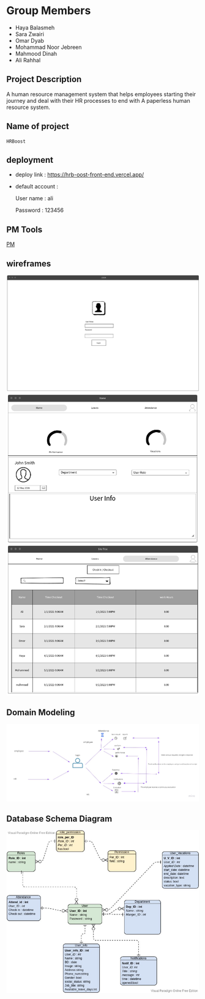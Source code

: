 # Group Members

- Haya Balasmeh
- Sara Zwairi
- Omar Dyab
- Mohammad Noor Jebreen
- Mahmood Dinah
- Ali Rahhal

## Project Description

A human resource management system that helps employees starting their journey and deal with their HR processes to end with A paperless human resource system.

## Name of project

    HRBoost

## deployment  

- deploy link : https://hrb-oost-front-end.vercel.app/

- default account  :

     User name : ali

     Password : 123456

## PM Tools

[PM](https://github.com/orgs/Next-Reme/projects/1)

## wireframes

![wireframe-1](assets/wireframe-1.png)
![wireframe-2](assets/wireframe-2.png)
![wireframe-3](assets/wireframe-3.png)

## Domain Modeling

![Domain Modeling](assets/Modeling.jpg)

## Database Schema Diagram

![ERD](assets/HR-ERD.jpg)
